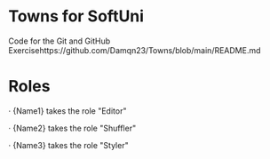 # Towns for SoftUni
Code for the Git and GitHub Exercisehttps://github.com/Damqn23/Towns/blob/main/README.md

# Roles

· {Name1} takes the role "Editor"

· {Name2} takes the role "Shuffler"

· {Name3} takes the role "Styler"
